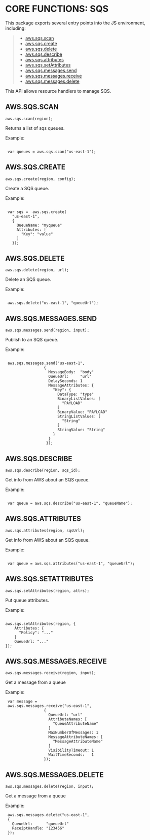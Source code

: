  


 # CORE FUNCTIONS: SQS


 

 This package exports several entry points into the JS environment,
 including:

 > * [aws.sqs.scan](#scan)
 > * [aws.sqs.create](#create)
 > * [aws.sqs.delete](#delete)
 > * [aws.sqs.describe](#describe)
 > * [aws.sqs.attributes](#attributes)
 > * [aws.sqs.setAttributes](#setAttributes)
 > * [aws.sqs.messages.send](#msend)
 > * [aws.sqs.messages.receive](#mreceive)
 > * [aws.sqs.messages.delete](#mdelete)

 This API allows resource handlers to manage SQS.

 ## AWS.SQS.SCAN
 <a name="scan"></a>
 `aws.sqs.scan(region);`

 Returns a list of sqs queues.

 Example:

 ```

  var queues = aws.sqs.scan("us-east-1");

 ```

 ## AWS.SQS.CREATE
 <a name="create"></a>
 `aws.sqs.create(region, config);`

 Create a SQS queue.

 Example:

 ```

  var sqs =  aws.sqs.create(
    "us-east-1",
    {
      QueueName: "myqueue"
      Attributes: [
        "Key": "value"
      ]
    });

 ```

 ## AWS.SQS.DELETE
 <a name="delete"></a>
 `aws.sqs.delete(region, url);`

 Delete an SQS queue.

 Example:

 ```

  aws.sqs.delete("us-east-1", "queueUrl");

 ```

 ## AWS.SQS.MESSAGES.SEND
 <a name="msend"></a>
 `aws.sqs.messages.send(region, input);`

 Publish to an SQS queue.

 Example:

 ```

  aws.sqs.messages.send("us-east-1",
                  {
                    MessageBody:  "body"
                    QueueUrl:     "url"
                    DelaySeconds: 1
                    MessageAttributes: {
                      "Key": {
                        DataType: "type"
                        BinaryListValues: [
                          "PAYLOAD"
                        ]
                        BinaryValue: "PAYLOAD"
                        StringListValues: [
                          "String"
                        ]
                        StringValue: "String"
                      }
                    }
                   });

 ```

 ## AWS.SQS.DESCRIBE
 <a name="describe"></a>
 `aws.sqs.describe(region, sqs_id);`

 Get info from AWS about an SQS queue.

 Example:

 ```

  var queue = aws.sqs.describe("us-east-1", "queueName");

 ```

 ## AWS.SQS.ATTRIBUTES
 <a name="attributes"></a>
 `aws.sqs.attributes(region, sqsUrl);`

 Get info from AWS about an SQS queue.

 Example:

 ```

  var queue = aws.sqs.attributes("us-east-1", "queueUrl");

 ```

 ## AWS.SQS.SETATTRIBUTES
 <a name="setAttributes"></a>
 `aws.sqs.setAttributes(region, attrs);`

 Put queue attributes.

 Example:

 ```

 aws.sqs.setAttributes(region, {
     Attributes: {
       "Policy": "..."
     }
     QueueUrl: "..."
 });

 ```

 ## AWS.SQS.MESSAGES.RECEIVE
 <a name="mreceive"></a>
 `aws.sqs.messages.receive(region, input);`

 Get a message from a queue

 Example:

 ```
  var message =
  aws.sqs.messages.receive("us-east-1",
                  {
                    QueueUrl: "url"
                    AttributeNames: [
                      "QueueAttributeName"
                    ]
                    MaxNumberOfMessages: 1
                    MessageAttributeNames: [
                      "MessageAttributeName"
                    ]
                    VisibilityTimeout: 1
                    WaitTimeSeconds:   1
                  });

 ```

 ## AWS.SQS.MESSAGES.DELETE
 <a name="mdelete"></a>
 `aws.sqs.messages.delete(region, input);`

 Get a message from a queue

 Example:

 ```
  aws.sqs.messages.delete("us-east-1",
  {
    QueueUrl:      "queueUrl"
    ReceiptHandle: "123456"
  });

 ```


